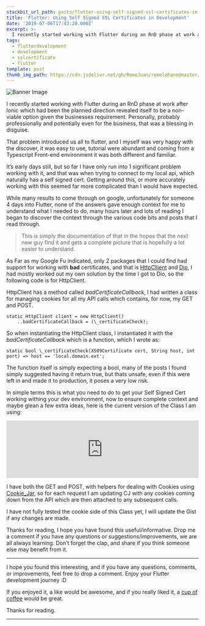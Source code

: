 ```yaml
---
stackbit_url_path: posts/flutter-using-self-signed-ssl-certificates-in-development
title: 'Flutter: Using Self Signed SSL Certificates in Development'
date: '2019-07-06T17:43:20.000Z'
excerpt: >-
  I recently started working with Flutter during an RnD phase at work after Ionic which had been the planned direction revealed itself to be a non-viable option given the businesses requirement.
tags:
  - flutterdevelopment
  - development
  - sslcertificate
  - flutter
template: post
thumb_img_path: https://cdn.jsdelivr.net/gh/RemeJuan/remelehane@master/uPic/1*73IgUxPfyXUKZAaIXgutrw.png
---
```



![Banner Image](https://cdn.jsdelivr.net/gh/RemeJuan/remelehane@master/uPic/1*73IgUxPfyXUKZAaIXgutrw.png)

I recently started working with Flutter during an RnD phase at work after Ionic which had been the planned direction revealed itself to be a non-viable option given the businesses requirement. Personally, probably professionally and potentially even for the business, that was a blessing in disguise.

That problem introduced us all to flutter, and I myself was very happy with the discover, it was easy to use, tutorial were abundant and coming from a Typescript Front-end environment it was both different and familiar.

It’s early days still, but so far I have only run into 1 significant problem working with it, and that was when trying to connect to my local api, which naturally has a self signed cert. Getting around this, or more accurately working with this seemed far more complicated than I would have expected.

While many results to come through on google, unfortunately for someone 4 days into Flutter, none of the answers gave enough context for me to understand what I needed to do, many hours later and lots of reading I began to discover the context through the various code bits and posts that I read through.

> This is simply the documentation of that in the hopes that the next new guy find it and gets a complete picture that is hopefully a lot easier to understand.

As Far as my Google Fu indicated, only 2 packages that I could find had support for working with **bad** certificates, and that is [HttpCllient](https://api.dartlang.org/stable/2.4.0/dart-io/HttpClient-class.html) and [Dio](https://github.com/flutterchina/dio), I had mostly worked out my own solution by the time I got to Dio, so the following code is for HttpClient.

HttpClient has a method called _badCertificateCallback_, I had written a class for managing cookies for all my API calls which contains, for now, my GET and POST.


```
static HttpClient client = new HttpClient()
    ..badCertificateCallback = (\_certificateCheck);
```


So when instantiating the HttpClient class, I instantiated it with the _badCertificateCallback_ which is a function, which I wrote as:


```
static bool \_certificateCheck(X509Certificate cert, String host, int port) => host == 'local.domain.ext';
```


The function itself is simply expecting a bool, many of the posts I found simply suggested having it return true, but thats unsafe, even if this were left in and made it to production, it poses a very low risk.

In simple terms this is what you need to do to get your Self Signed Cert working withing your dev environment, now to ensure complete context and maybe glean a few extra ideas, here is the current version of the Class I am using:


<iframe class="liquidTag" src="https://dev.to/embed/gist?args=https%3A%2F%2Fgist.github.com%2FRemeJuan%2F3ab63fc2adc948e0804b63f4f3b4244f" style="border: 0; width: 100%;"></iframe>


I have both the GET and POST, with helpers for dealing with Cookies using [Cookie\_Jar](https://github.com/flutterchina/cookie_jar), so for each request I am updating CJ with any cookies coming down from the API which are then attached to any subsequent calls.

I have not fully tested the cookie side of this Class yet, I will update the Gist if any changes are made.

Thanks for reading, I hope you have found this useful/informative. Drop me a comment if you have any questions or suggestions/improvements, we are all always learning. Don’t forget the clap, and share if you think someone else may benefit from it.

****

I hope you found this interesting, and if you have any questions, comments, or improvements, feel free to drop a comment. Enjoy your Flutter development journey :D

If you enjoyed it, a like would be awesome, and if you really liked it, a [cup of coffee](https://www.buymeacoffee.com/remelehane) would be great.

Thanks for reading.

****

